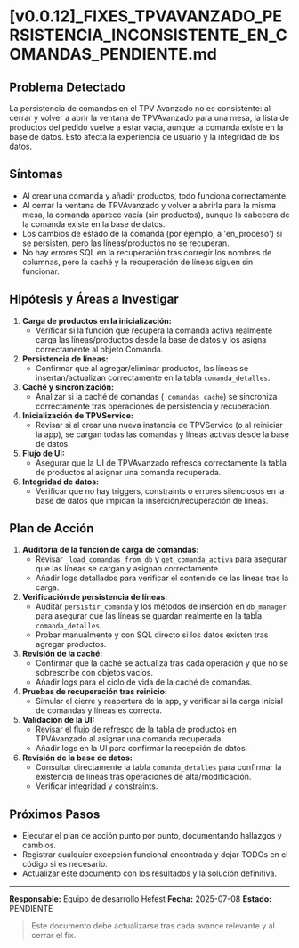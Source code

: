 # [v0.0.12]_FIXES_TPVAVANZADO_PERSISTENCIA_INCONSISTENTE_EN_COMANDAS_PENDIENTE.md

## Problema Detectado

La persistencia de comandas en el TPV Avanzado no es consistente: al cerrar y volver a abrir la ventana de TPVAvanzado para una mesa, la lista de productos del pedido vuelve a estar vacía, aunque la comanda existe en la base de datos. Esto afecta la experiencia de usuario y la integridad de los datos.

## Síntomas
- Al crear una comanda y añadir productos, todo funciona correctamente.
- Al cerrar la ventana de TPVAvanzado y volver a abrirla para la misma mesa, la comanda aparece vacía (sin productos), aunque la cabecera de la comanda existe en la base de datos.
- Los cambios de estado de la comanda (por ejemplo, a 'en_proceso') sí se persisten, pero las líneas/productos no se recuperan.
- No hay errores SQL en la recuperación tras corregir los nombres de columnas, pero la caché y la recuperación de líneas siguen sin funcionar.

## Hipótesis y Áreas a Investigar
1. **Carga de productos en la inicialización:**
   - Verificar si la función que recupera la comanda activa realmente carga las líneas/productos desde la base de datos y los asigna correctamente al objeto Comanda.
2. **Persistencia de líneas:**
   - Confirmar que al agregar/eliminar productos, las líneas se insertan/actualizan correctamente en la tabla `comanda_detalles`.
3. **Caché y sincronización:**
   - Analizar si la caché de comandas (`_comandas_cache`) se sincroniza correctamente tras operaciones de persistencia y recuperación.
4. **Inicialización de TPVService:**
   - Revisar si al crear una nueva instancia de TPVService (o al reiniciar la app), se cargan todas las comandas y líneas activas desde la base de datos.
5. **Flujo de UI:**
   - Asegurar que la UI de TPVAvanzado refresca correctamente la tabla de productos al asignar una comanda recuperada.
6. **Integridad de datos:**
   - Verificar que no hay triggers, constraints o errores silenciosos en la base de datos que impidan la inserción/recuperación de líneas.

## Plan de Acción

1. **Auditoría de la función de carga de comandas:**
   - Revisar `_load_comandas_from_db` y `get_comanda_activa` para asegurar que las líneas se cargan y asignan correctamente.
   - Añadir logs detallados para verificar el contenido de las líneas tras la carga.
2. **Verificación de persistencia de líneas:**
   - Auditar `persistir_comanda` y los métodos de inserción en `db_manager` para asegurar que las líneas se guardan realmente en la tabla `comanda_detalles`.
   - Probar manualmente y con SQL directo si los datos existen tras agregar productos.
3. **Revisión de la caché:**
   - Confirmar que la caché se actualiza tras cada operación y que no se sobrescribe con objetos vacíos.
   - Añadir logs para el ciclo de vida de la caché de comandas.
4. **Pruebas de recuperación tras reinicio:**
   - Simular el cierre y reapertura de la app, y verificar si la carga inicial de comandas y líneas es correcta.
5. **Validación de la UI:**
   - Revisar el flujo de refresco de la tabla de productos en TPVAvanzado al asignar una comanda recuperada.
   - Añadir logs en la UI para confirmar la recepción de datos.
6. **Revisión de la base de datos:**
   - Consultar directamente la tabla `comanda_detalles` para confirmar la existencia de líneas tras operaciones de alta/modificación.
   - Verificar integridad y constraints.

## Próximos Pasos
- Ejecutar el plan de acción punto por punto, documentando hallazgos y cambios.
- Registrar cualquier excepción funcional encontrada y dejar TODOs en el código si es necesario.
- Actualizar este documento con los resultados y la solución definitiva.

---

**Responsable:** Equipo de desarrollo Hefest
**Fecha:** 2025-07-08
**Estado:** PENDIENTE

> Este documento debe actualizarse tras cada avance relevante y al cerrar el fix.
